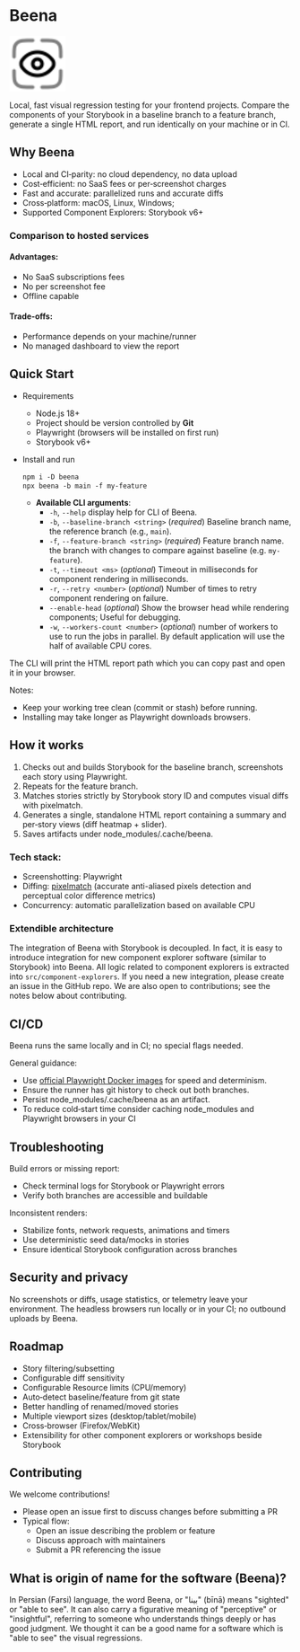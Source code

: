 # Beena

<img title="a title" alt="Alt text" width="100" height="100" style="display: block; margin: 0 0 15px 0" src="./logo.svg">

Local, fast visual regression testing for your frontend projects. Compare the components of your Storybook in a baseline branch to a feature branch, generate a single HTML report, and run identically on your machine or in CI.

## Why Beena

- Local and CI‑parity: no cloud dependency, no data upload
- Cost‑efficient: no SaaS fees or per‑screenshot charges
- Fast and accurate: parallelized runs and accurate diffs
- Cross‑platform: macOS, Linux, Windows;
- Supported Component Explorers: Storybook v6+

### Comparison to hosted services

#### **Advantages:**

- No SaaS subscriptions fees
- No per screenshot fee
- Offline capable

#### **Trade‑offs:**

- Performance depends on your machine/runner
- No managed dashboard to view the report

## Quick Start

- Requirements
  - Node.js 18+
  - Project should be version controlled by **Git**
  - Playwright (browsers will be installed on first run)
  - Storybook v6+

- Install and run

  ```
  npm i -D beena
  npx beena -b main -f my-feature
  ```

  - **Available CLI arguments**:
    - `-h`, `--help` display help for CLI of Beena.
    - `-b`, `--baseline-branch <string>` (_required_) Baseline branch name, the reference branch (e.g., `main`).
    - `-f`, `--feature-branch <string>` (_required_) Feature branch name. the branch with changes to compare against baseline (e.g. `my-feature`).
    - `-t`, `--timeout <ms>` (_optional_) Timeout in milliseconds for component rendering in milliseconds.
    - `-r`, `--retry <number>` (_optional_) Number of times to retry component rendering on failure.
    - `--enable-head` (_optional_) Show the browser head while rendering components; Useful for debugging.
    - `-w`, `--workers-count <number>` (_optional_) number of workers to use to run the jobs in parallel. By default application will use the half of available CPU cores.

The CLI will print the HTML report path which you can copy past and open it in your browser.

Notes:

- Keep your working tree clean (commit or stash) before running.
- Installing may take longer as Playwright downloads browsers.

## How it works

1. Checks out and builds Storybook for the baseline branch, screenshots each story using Playwright.
2. Repeats for the feature branch.
3. Matches stories strictly by Storybook story ID and computes visual diffs with pixelmatch.
4. Generates a single, standalone HTML report containing a summary and per‑story views (diff heatmap + slider).
5. Saves artifacts under node_modules/.cache/beena.

### Tech stack:

- Screenshotting: Playwright
- Diffing: [pixelmatch](https://github.com/mapbox/pixelmatch) (accurate anti-aliased pixels detection and perceptual color difference metrics)
- Concurrency: automatic parallelization based on available CPU

### Extendible architecture

The integration of Beena with Storybook is decoupled. In fact, it is easy to introduce integration for new component explorer software (similar to Storybook) into Beena. All logic related to component explorers is extracted into `src/component-explorers`. If you need a new integration, please create an issue in the GitHub repo. We are also open to contributions; see the notes below about contributing.

## CI/CD

Beena runs the same locally and in CI; no special flags needed.

General guidance:

- Use [official Playwright Docker images](https://playwright.dev/docs/docker) for speed and determinism.
- Ensure the runner has git history to check out both branches.
- Persist node_modules/.cache/beena as an artifact.
- To reduce cold‑start time consider caching node_modules and Playwright browsers in your CI

## Troubleshooting

Build errors or missing report:

- Check terminal logs for Storybook or Playwright errors
- Verify both branches are accessible and buildable

Inconsistent renders:

- Stabilize fonts, network requests, animations and timers
- Use deterministic seed data/mocks in stories
- Ensure identical Storybook configuration across branches

## Security and privacy

No screenshots or diffs, usage statistics, or telemetry leave your environment. The headless browsers run locally or in your CI; no outbound uploads by Beena.

## Roadmap

- Story filtering/subsetting
- Configurable diff sensitivity
- Configurable Resource limits (CPU/memory)
- Auto‑detect baseline/feature from git state
- Better handling of renamed/moved stories
- Multiple viewport sizes (desktop/tablet/mobile)
- Cross‑browser (Firefox/WebKit)
- Extensibility for other component explorers or workshops beside Storybook

## Contributing

We welcome contributions!

- Please open an issue first to discuss changes before submitting a PR
- Typical flow:
  - Open an issue describing the problem or feature
  - Discuss approach with maintainers
  - Submit a PR referencing the issue

## What is origin of name for the software (Beena)?

In Persian (Farsi) language, the word Beena, or "بینا" (bīnā) means "sighted" or "able to see". It can also carry a figurative meaning of "perceptive" or "insightful", referring to someone who understands things deeply or has good judgment. We thought it can be a good name for a software which is "able to see" the visual regressions.
